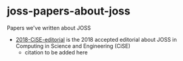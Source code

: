 # joss-papers-about-joss
Papers we've written about JOSS

* [2018-CiSE-editorial](https://github.com/openjournals/joss-papers-about-joss/tree/master/2018-CiSE-editorial) is the 2018 accepted editorial about JOSS in Computing in Science and Engineering (CiSE)
  * citation to be added here
